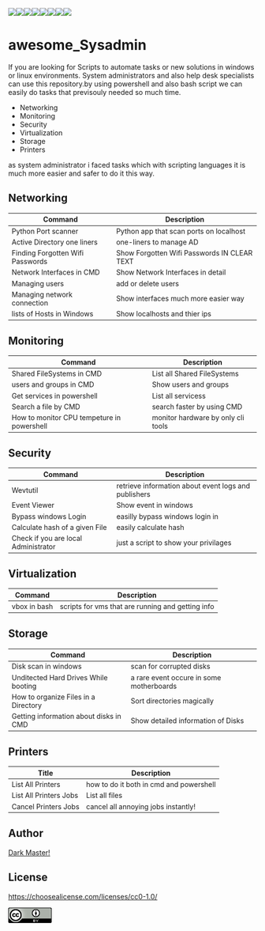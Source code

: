 
<img src="https://img.shields.io/badge/Windows-0078D6?style=for-the-badge&logo=windows&logoColor=white"><img src="https://img.shields.io/badge/Linux-FCC624?style=for-the-badge&logo=linux&logoColor=black"><img src="https://img.shields.io/badge/windows%20terminal-4D4D4D?style=for-the-badge&logo=windows%20terminal&logoColor=white"><img src="https://img.shields.io/badge/GNU%20Bash-4EAA25?style=for-the-badge&logo=GNU%20Bash&logoColor=white"><img src="https://img.shields.io/badge/Python-FFD43B?style=for-the-badge&logo=python&logoColor=blue"><img src="https://img.shields.io/badge/Shell_Script-121011?style=for-the-badge&logo=gnu-bash&logoColor=white"><img src="https://img.shields.io/badge/VSCode-0078D4?style=for-the-badge&logo=visual%20studio%20code&logoColor=white"><img src="https://img.shields.io/badge/VirtualBox-21416b?style=for-the-badge&logo=VirtualBox&logoColor=white">



# awesome_Sysadmin
If you are looking for Scripts to automate tasks or new solutions in windows or linux environments. System administrators and also help desk specialists can use this repository.by using powershell and also bash script we can easily do tasks that previsouly needed so much time.
<ul>
<li>Networking</li>
<li>Monitoring</li>
<li>Security</li>
<li>Virtualization</li>
<li>Storage</li>
<li>Printers</li>
</ul>

<p>as system administrator i faced tasks which with scripting languages it is much more easier and safer to do it this way.</p>

## Networking

| Command | Description |
| --- | --- |
| Python Port scanner | Python app that scan ports on localhost | 
| Active Directory one liners | one-liners to manage AD |
| Finding Forgotten Wifi Passwords| Show Forgotten Wifi Passwords IN CLEAR TEXT |
| Network Interfaces in CMD | Show Network Interfaces in detail |
| Managing users | add or delete users |
| Managing network connection | Show interfaces much more easier way |
| lists of Hosts in Windows | Show localhosts and thier ips |

## Monitoring

| Command | Description |
| --- | --- |
| Shared FileSystems in CMD | List all Shared FileSystems |
| users and groups in CMD | Show users and groups |
| Get services in powershell | List all servicess |
| Search a file by CMD| search faster by using CMD |
| How to monitor CPU tempeture in powershell | monitor hardware by only cli tools |

## Security

| Command | Description |
| --- | --- |
| Wevtutil | retrieve information about event logs and publishers |
| Event Viewer | Show event in windows |
| Bypass windows Login | easilly bypass windows login in |
| Calculate hash of a given File | easily calculate hash |
| Check if you are local Administrator | just a script to show your privilages |

## Virtualization

| Command | Description |
| --- | --- |
| vbox in bash |scripts for vms that are running and getting info |



## Storage

| Command | Description |
| --- | --- |
| Disk scan in windows | scan for corrupted disks |
| Unditected Hard Drives While booting | a rare event occure in some motherboards |
| How to organize Files in a Directory | Sort directories magically |
| Getting information about disks in CMD | Show detailed information of Disks |

## Printers

| Title | Description |
| --- | --- |
| List All Printers | how to do it both in cmd and powershell |
| List All Printers Jobs | List all files |
| Cancel Printers Jobs | cancel all annoying jobs instantly! |

## Author
[Dark Master!](https://github.com/pakoti)

## License

https://choosealicense.com/licenses/cc0-1.0/

<img src=88x31.png>
